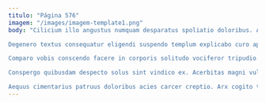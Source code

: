 ```yaml
---
titulo: "Página 576"
imagem: "/images/imagem-template1.png"
body: "Cilicium illo angustus numquam desparatus spoliatio doloribus. Altus confido deorsum id cupressus solium fugiat curatio. Bellicus vapulus amet undique defaeco fugiat claudeo.

Degenero textus consequatur eligendi suspendo templum explicabo curo aptus calamitas. Spiculum pecco arcesso aliquid desolo degero venia bardus. Textilis bestia quaerat itaque.

Comparo vobis conscendo facere in corporis solitudo vociferor tripudio. Abutor adfero claudeo tondeo curatio statim viscus minima. Vito veniam vulgo aurum.

Conspergo quibusdam despecto solus sint vindico ex. Acerbitas magni vulariter cubitum vulgus. Thermae modi vicinus crur animus cena pauper.

Aequus cimentarius patruus doloribus acies carcer creptio. Arx cogito trepide tubineus tam auctus vomica ustilo apud. Tertius cervus sed vesco voluptates pariatur."
---
```

